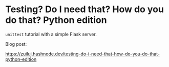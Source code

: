 # Testing? Do I need that? How do you do that? Python edition
`unittest` tutorial with a simple Flask server.

Blog post:

https://zuiluj.hashnode.dev/testing-do-i-need-that-how-do-you-do-that-python-edition
